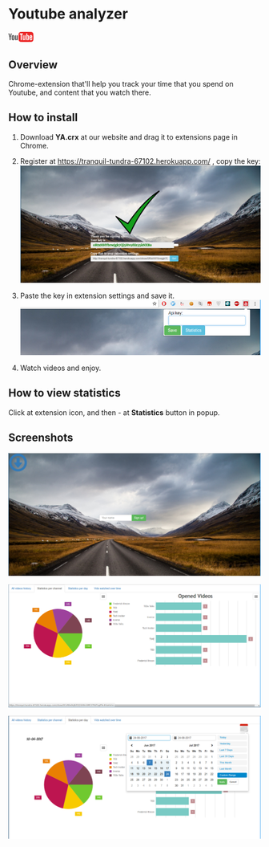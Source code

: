 # Youtube analyzer
<img src="images/youtube.png" width="10%"/>

## Overview
Chrome-extension that'll help you track your time that you spend on Youtube, and content that you watch there.

## How to install
1) Download **YA.crx** at our website and drag it to extensions page in Chrome.
2) Register at https://tranquil-tundra-67102.herokuapp.com/ , copy the key:
![Copy key](images/5.png)

3) Paste the key in extension settings and save it.
![Extension settings](images/2.png)
4) Watch videos and enjoy.

## How to view statistics
Click at extension icon, and then - at **Statistics** button in popup.


## Screenshots
![Dashb](images/1.png)

![StatPerChannel](images/3.png)

![StatPerDay](images/4.png)



